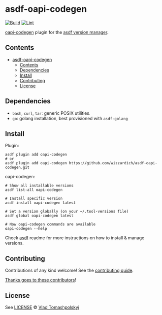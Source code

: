 # asdf-oapi-codegen

[![Build](https://github.com/wizzardich/asdf-oapi-codegen/actions/workflows/build.yml/badge.svg)](https://github.com/wizzardich/asdf-oapi-codegen/actions/workflows/build.yml) [![Lint](https://github.com/wizzardich/asdf-oapi-codegen/actions/workflows/lint.yml/badge.svg)](https://github.com/wizzardich/asdf-oapi-codegen/actions/workflows/lint.yml)

[oapi-codegen](https://github.com/deepmap/oapi-codegen) plugin for the [asdf version manager](https://asdf-vm.com).

## Contents

- [asdf-oapi-codegen](#asdf-oapi-codegen)
  - [Contents](#contents)
  - [Dependencies](#dependencies)
  - [Install](#install)
  - [Contributing](#contributing)
  - [License](#license)

## Dependencies

- `bash`, `curl`, `tar`: generic POSIX utilities.
- `go`: golang installation, best provisioned with `asdf-golang`

## Install

Plugin:

```shell
asdf plugin add oapi-codegen
# or
asdf plugin add oapi-codegen https://github.com/wizzardich/asdf-oapi-codegen.git
```

oapi-codegen:

```shell
# Show all installable versions
asdf list-all oapi-codegen

# Install specific version
asdf install oapi-codegen latest

# Set a version globally (on your ~/.tool-versions file)
asdf global oapi-codegen latest

# Now oapi-codegen commands are available
oapi-codegen --help
```

Check [asdf](https://github.com/asdf-vm/asdf) readme for more instructions on how to
install & manage versions.

## Contributing

Contributions of any kind welcome! See the [contributing guide](contributing.md).

[Thanks goes to these contributors](https://github.com/wizzardich/asdf-oapi-codegen/graphs/contributors)!

## License

See [LICENSE](LICENSE) © [Vlad Tomashpolskyi](https://github.com/wizzardich/)
